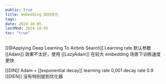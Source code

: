 ```yaml
---
public: true
title: embedding 如何优化
tags:
date: 2024-10-05
lastMod: 2024-10-05
toc: "true"
---
```


[[@Applying Deep Learning To Airbnb Search]]
Learning rate 默认参数 [[Adam]] 效果不太好，使用 [[LazyAdam]] 在较大 embedding 场景下训练速度更快

[[DIN]] Adam + [[exponential decay]]
learning rate 0,001
decay rate 0.9
[[DIEN]] 没有特别提到优化器
